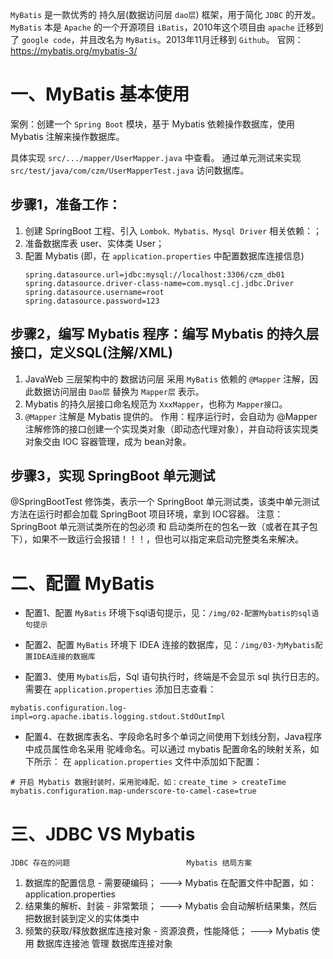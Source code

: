 `MyBatis` 是一款优秀的 持久层(数据访问层 `dao层`) 框架，用于简化 `JDBC` 的开发。
`MyBatis` 本是 `Apache` 的一个开源项目 `iBatis`，2010年这个项目由 `apache` 迁移到了 `google code`，并且改名为 `MyBatis`。2013年11月迁移到 `Github`。
官网：<https://mybatis.org/mybatis-3/>

# 一、MyBatis 基本使用
案例：创建一个 `Spring Boot` 模块，基于 Mybatis 依赖操作数据库，使用 Mybatis 注解来操作数据库。

具体实现 `src/.../mapper/UserMapper.java` 中查看。
通过单元测试来实现 `src/test/java/com/czm/UserMapperTest.java` 访问数据库。

## 步骤1，准备工作：
1. 创建 SpringBoot 工程、引入 `Lombok、Mybatis、Mysql Driver` 相关依赖：；
2. 准备数据库表 user、实体类 User；
3. 配置 Mybatis (即，在 `application.properties` 中配置数据库连接信息)
    ```
    spring.datasource.url=jdbc:mysql://localhost:3306/czm_db01
    spring.datasource.driver-class-name=com.mysql.cj.jdbc.Driver
    spring.datasource.username=root
    spring.datasource.password=123
    ```

## 步骤2，编写 Mybatis 程序：编写 Mybatis 的持久层接口，定义SQL(注解/XML)
1. JavaWeb 三层架构中的 数据访问层 采用 `MyBatis` 依赖的 `@Mapper` 注解，因此数据访问层由 `Dao层` 替换为 `Mapper层` 表示。
2. Mybatis 的持久层接口命名规范为 `XxxMapper`，也称为 `Mapper接口`。
3. `@Mapper` 注解是 Mybatis 提供的。
    作用：程序运行时，会自动为 @Mapper 注解修饰的接口创建一个实现类对象（即动态代理对象），并自动将该实现类对象交由 IOC 容器管理，成为 bean对象。

## 步骤3，实现 SpringBoot 单元测试
@SpringBootTest 修饰类，表示一个 SpringBoot 单元测试类，该类中单元测试方法在运行时都会加载 SpringBoot 项目环境，拿到 IOC容器。
注意：SpringBoot 单元测试类所在的包必须 和 启动类所在的包名一致（或者在其子包下），如果不一致运行会报错！！！，但也可以指定来启动完整类名来解决。


# 二、配置 MyBatis

- 配置1、配置 `MyBatis` 环境下sql语句提示，见：`/img/02-配置Mybatis的sql语句提示`

- 配置2、配置 `MyBatis` 环境下 IDEA 连接的数据库，见：`/img/03-为Mybatis配置IDEA连接的数据库`

- 配置3、使用 `Mybatis`后，Sql 语句执行时，终端是不会显示 sql 执行日志的。需要在 `application.properties` 添加日志查看：
```
mybatis.configuration.log-impl=org.apache.ibatis.logging.stdout.StdOutImpl
```

- 配置4、在数据库表名、字段命名时多个单词之间使用下划线分割，Java程序中成员属性命名采用 驼峰命名。可以通过 mybatis 配置命名的映射关系，如下所示：
在 `application.properties` 文件中添加如下配置：
```
# 开启 Mybatis 数据封装时，采用驼峰配，如：create_time > createTime
mybatis.configuration.map-underscore-to-camel-case=true
```


# 三、JDBC VS Mybatis
    JDBC 存在的问题                          Mybatis 结局方案
1. 数据库的配置信息 - 需要硬编码；   --->     Mybatis 在配置文件中配置，如：application.properties
2. 结果集的解析、封装 - 非常繁琐；   --->   Mybatis 会自动解析结果集，然后把数据封装到定义的实体类中
3. 频繁的获取/释放数据库连接对象 - 资源浪费，性能降低；   --->  Mybatis 使用 数据库连接池 管理 数据库连接对象
